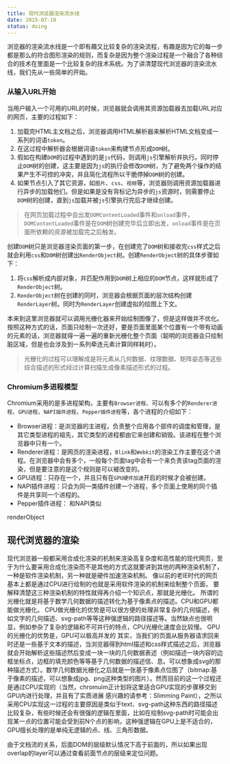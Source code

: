 ```yaml
---
title: 现代浏览器渲染流水线
date: 2015-07-10
status: doing
---
```


浏览器的渲染流水线是一个即有趣又比较复杂的渲染流程，有趣是因为它的每一步都是那么的符合图形渲染的规则，而复杂是因为整个渲染过程是一个融合了各种综合的技术在里面是一个比较复杂的技术系统。为了讲清楚现代浏览器的渲染流水线，我们先从一些简单的开始。

### 从输入URL开始

当用户输入一个可用的URL的时候，浏览器就会调用其资源加载器去加载URL对应的网页，主要的过程如下：

1. 加载完HTML主文档之后，浏览器调用HTML解析器来解析HTML文档变成一系列的词语`token`。
2. 在这过程中解析器会根据词语`token`来构建节点形成`DOM`树。
3. 假如在构建`DOM`的过程中遇到的是`js`代码，则调用`js`引擎解析并执行。同时停止`DOM`树的创建，这主要是因为`js`的执行会修改`DOM`树，为了避免两个操作的结果产生不可控的冲突，并且简化流程所以干脆停掉`DOM`树的创建。
4. 如果节点引入了其它资源，如`图片`、`css`、`视频`等，浏览器则调用资源加载器进行异步的加载他们。但是如果是没有背标记为异步的`js`资源时，则需要停止`DOM`树的创建，直到`js`加载并被`js`引擎执行完后才继续创建。

> 在网页加载过程中会出发`DOMContentLoaded`事件和`onload`事件，`DOMContentLoaded`事件是在`DOM`树创建完毕后立即出发，`onload`事件是在页面所依赖的资源被加载完之后触发。

创建`DOM`树只是浏览器渲染页面的第一步，在创建完了`DOM`树和接收完`css`样式之后就会利用`css`和`DOM`树创建出`RenderObject`树。创建`RenderObject`树的具体步骤如下：

1. 将`css`解析成内部对象，并匹配作用到`DOM`树上相应的`DOM`节点，这样就形成了`RenderObject`树。
2. `RenderObject`树在创建的同时，浏览器会根据页面的层次结构创建`RenderLayer`树。同时为`RenderLayer`创建虚拟的绘图上下文。

本来到这里浏览器就可以调用光栅化器来开始绘制图像了，但是这样做并不优化。按照这种方式的话，页面只绘制一次还好，要是页面里面某个位置有一个带有动画的元素的话，浏览器就得一遍一遍的重新光栅化整个页面（聪明的浏览器会只绘制脏区域，但是也会涉及到一系列牵连元素计算同样耗时）。

> 光栅化的过程可以理解成是将元素从几何数据、纹理数据、矩阵姿态等这些综合描述的形式经过计算扫描生成像素描述形式的过程。



### Chromium多进程模型

Chromium采用的是多进程架构，主要有`Browser进程`、可以有多个的`Renderer进程`、`GPU进程`、`NAPI插件进程`、`Pepper插件进程`等，各个进程的介绍如下：

* Browser进程：是浏览器的主进程，负责整个应用各个部件的调度和管理，是其它类型进程的祖先，其它类型的进程都由它来创建和销毁。该进程在整个浏览器中只有一个。
* Renderer进程：是网页的渲染进程，`Blink`和`Webkit`的渲染工作主要在这个进程。在浏览器中会有多个，一般每个页面tag中会有一个来负责该tag页面的渲染，但是要注意的是这个规则是可以被改变的。
* GPU进程：只存在一个，并且只有在`GPU硬件加速`开启的时候才会被创建。
* NAPI插件进程：只会为同一类插件创建一个进程，多个页面上使用的同个插件是共享同一个进程的。
* Pepper插件进程： 和NAPI类似



renderObject

## 现代浏览器的渲染

现代浏览器一般都采用合成化渲染的机制来渲染高复杂度和高性能的现代网页，至于为什么要采用合成化渲染而不是其他的方式这就要讲到其他的两种渲染机制了，一种是软件渲染机制，另一种就是硬件加速渲染机制。 
像以前的老IE时代的网页基本上都是通过CPU进行绘制的也就是采用软件渲染的机制来绘制整个页面，
要解释清楚这三种渲染机制的特性就得再介绍一个知识点，那就是光栅化。 
所谓的光栅化就是将基于数学几何数据的描述转化为基于像素点的描述。CPU和GPU都能做光栅化。
CPU做光栅化的优势是可以很方便的处理非常复杂的几何描述，例如文字的几何描述、svg-path等等这种强逻辑的路径描述等。当然缺点也很明显，例如参杂了复杂的逻辑和不可并行的特点，CPU光栅化速度会比较慢。
GPU的光栅化的优势是，GPU可以极高并发的
其实，当我们的页面从服务器请求回来时还是一些基于文本的描述，当浏览器得到html描述和css样式描述之后，浏览器就会开始解析这些描述然后变成一块一块的几何数据表述（例如描述一块内容的边框坐标点，边框的填充颜色等等基于几何数据的描述信、息。可以想象成svg的那种描述方式）。数学几何数据光栅化之后就是一张基于像素点位图了（bitmap:基于像素的描述，可以想象成jpg、png这种类型的图片）。然而目前的这一个过程还是通过CPU实现的（当然，chromuim正计划将这里适合GPU实现的步骤移交到GPU内进行处理，并且有了实质进展 感兴趣的请参考：Slimming Paint），之所以采用CPU实现这一过程的主要原因是类似于text、svg-path这种东西的路径描述比较复杂，有些时候还会有很强的逻辑在里面，比如在绘制svg-path时可能会出现某一点的位置可能会受到前N个点的影响，这种强逻辑在GPU上是不适合的，GPU擅长处理的是单纯无逻辑的点、线、三角形数据。

由于文档流的关系，后面DOM的层级默认情况下高于前面的，所以如果出现overlap的layer可以通过查看前面节点的层级来定位问题。
